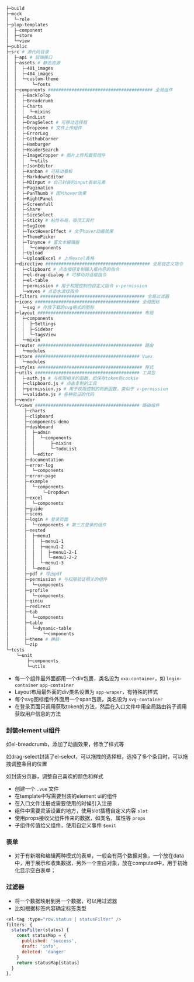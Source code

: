 ```bash
├─build 
├─mock
│  └─role
├─plop-templates
│  ├─component
│  ├─store
│  └─view
├─public
├─src # 源代码目录
│  ├─api # 后端接口
│  ├─assets # 静态资源
│  │  ├─401_images
│  │  ├─404_images
│  │  └─custom-theme
│  │      └─fonts
│  ├─components ######################################## 全局组件 
│  │  ├─BackToTop
│  │  ├─Breadcrumb
│  │  ├─Charts
│  │  │  └─mixins
│  │  ├─DndList
│  │  ├─DragSelect # 可移动选择框
│  │  ├─Dropzone # 文件上传组件
│  │  ├─ErrorLog
│  │  ├─GithubCorner
│  │  ├─Hamburger
│  │  ├─HeaderSearch
│  │  ├─ImageCropper # 图片上传和裁剪组件
│  │  │  └─utils
│  │  ├─JsonEditor
│  │  ├─Kanban # 可移动看板
│  │  ├─MarkdownEditor
│  │  ├─MDinput # 自己封装的input表单元素
│  │  ├─Pagination
│  │  ├─PanThumb # 图片hover效果
│  │  ├─RightPanel
│  │  ├─Screenfull
│  │  ├─Share
│  │  ├─SizeSelect
│  │  ├─Sticky # 粘性布局，吸顶工具栏
│  │  ├─SvgIcon
│  │  ├─TextHoverEffect # 文字hover动画效果
│  │  ├─ThemePicker
│  │  ├─Tinymce # 富文本编辑器
│  │  │  └─components
│  │  ├─Upload
│  │  └─UploadExcel # 上传excel表格
│  ├─directive ######################################## 全局自定义指令
│  │  ├─clipboard # 点击按钮复制输入框内容的指令
│  │  ├─el-drag-dialog # 可移动对话框指令
│  │  ├─el-table
│  │  ├─permission # 用于权限控制的自定义指令 v-permission
│  │  └─waves # 点击水波纹指令
│  ├─filters ######################################## 全局过滤器
│  ├─icons ######################################## 全局图标
│  │  └─svg # 存放下载的svg格式的图标
│  ├─layout ######################################## 布局
│  │  ├─components
│  │  │  ├─Settings
│  │  │  ├─Sidebar
│  │  │  └─TagsView
│  │  └─mixin
│  ├─router ######################################## 路由
│  │  └─modules
│  ├─store ######################################## Vuex
│  │  └─modules
│  ├─styles ######################################## 样式
│  ├─utils ######################################## 工具包
│  │  ├─auth.js # 与权限相关的函数，如保存token到cookie
│  │  ├─clipboard.js # 点击复制的工具
│  │  ├─permission.js # 用于权限控制的判断函数，类似于 v-permission
│  │  └─validate.js # 各种验证的代码
│  ├─vendor
│  └─views ######################################## 路由组件
│      ├─charts
│      ├─clipboard
│      ├─components-demo
│      ├─dashboard
│      │  ├─admin
│      │  │  └─components
│      │  │      ├─mixins
│      │  │      └─TodoList
│      │  └─editor
│      ├─documentation
│      ├─error-log
│      │  └─components
│      ├─error-page
│      ├─example
│      │  └─components
│      │      └─Dropdown
│      ├─excel
│      │  └─components
│      ├─guide
│      ├─icons
│      ├─login # 登录页面
│      │  └─components # 第三方登录的组件
│      ├─nested
│      │  ├─menu1
│      │  │  ├─menu1-1
│      │  │  ├─menu1-2
│      │  │  │  ├─menu1-2-1
│      │  │  │  └─menu1-2-2
│      │  │  └─menu1-3
│      │  └─menu2
│      ├─pdf # 导出pdf
│      ├─permission # 与权限验证相关的组件
│      │  └─components
│      ├─profile
│      │  └─components
│      ├─qiniu
│      ├─redirect
│      ├─tab
│      │  └─components
│      ├─table
│      │  └─dynamic-table
│      │      └─components
│      ├─theme # 换肤
│      └─zip
└─tests
    └─unit
        ├─components
        └─utils
```

* 每一个组件最外面都用一个div包裹，类名设为 `xxx-container`，如 `login-container` `app-container`
* Layout布局最外面的div类名设置为 `app-wraper`，有特殊的样式
* 每个svg图标组件外面用一个span包裹，类名设为 `svg-container`
* 在登录页面只调用获取token的方法，然后在入口文件中用全局路由钩子调用获取用户信息的方法



### 封装element ui组件

如el-breadcrumb，添加了动画效果，修改了样式等

如drag-select封装了el-select，可以拖拽的选择框，选择了多个条目时，可以拖拽调整条目的位置

如封装分页器，调整自己喜欢的颜色和样式



* 创建一个 `.vue` 文件
* 在template中写需要封装的element ui的组件
* 在入口文件注册或需要使用的时候引入注册
* 组件中需要灵活设置的地方，使用slot插槽自定义内容 `slot`
* 使用props接收父组件传来的数据，如类名，属性等 `props`
* 子组件传值给父组件，使用自定义事件 `$emit`

### 表单

* 对于有新增和编辑两种模式的表单，一般会有两个数据对象，一个放在data中，用于展示和收集数据，另外一个空白对象，放在computed中，用于初始化显示空白表单；

### 过滤器

* 将一个数据映射到另一个数据，可以用过滤器
* 比如根据标签内容确定标签类型

```javascript
<el-tag :type="row.status | statusFilter" />
filters: {
  statusFilter(status) {
    const statusMap = {
      published: 'success',
      draft: 'info',
      deleted: 'danger'
    }
    return statusMap[status]
  }
},
```

